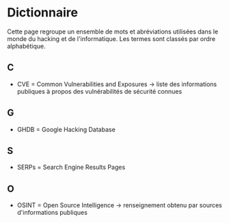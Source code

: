 # Dictionnaire

Cette page regroupe un ensemble de mots et abréviations utilisées dans le monde du hacking et de l'informatique. Les termes sont classés par ordre alphabétique.  

## C

* CVE = Common Vulnerabilities and Exposures -> liste des informations publiques à propos des vulnérabilités de sécurité connues

## G

* GHDB = Google Hacking Database

## S

* SERPs = Search Engine Results Pages

## O

* OSINT = Open Source Intelligence -> renseignement obtenu par sources d'informations publiques
